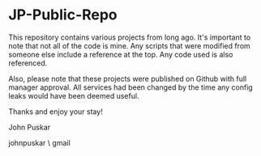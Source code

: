 JP-Public-Repo
==============

This repository contains various projects from long ago. It's important to note that not all of the code is mine. Any scripts that were modified from someone else include a reference at the top. Any code used is also referenced.

Also, please note that these projects were published on Github with full manager approval. All services had been changed by the time any config leaks would have been deemed useful.

Thanks and enjoy your stay!

John Puskar

johnpuskar \ gmail